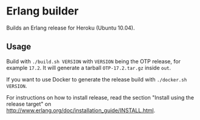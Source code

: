 # Erlang builder

Builds an Erlang release for Heroku (Ubuntu 10.04).

## Usage

Build with `./build.sh VERSION` with `VERSION` being the OTP release, for
example `17.2`. It will generate a tarball `OTP-17.2.tar.gz` inside `out`.

If you want to use Docker to generate the release build with `./docker.sh
VERSION`.

For instructions on how to install release, read the section "Install using the
release target" on http://www.erlang.org/doc/installation_guide/INSTALL.html.

